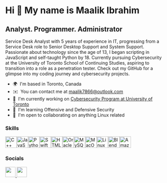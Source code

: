 Hi 👋 My name is Maalik Ibrahim
===============================

Analyst. Programmer. Administrator
----------------------------------

Service Desk Analyst with 5 years of experience in IT, progressing from a Service Desk role to Senior Desktop Support and System Support. Passionate about technology since the age of 13, I began scripting in JavaScript and self-taught Python by 18. Currently pursuing Cybersecurity at the University of Toronto School of Continuing Studies, aspiring to transition into a role as a penetration tester. Check out my GitHub for a glimpse into my coding journey and cybersecurity projects.

* 🌍  I'm based in Toronto, Canada
* ✉️  You can contact me at [maalik7866@outlook.com](mailto:maalik7866@outlook.com)
* 🚀  I'm currently working on [Cybersecurity Program at University of Toronto](http://https://bootcamp.learn.utoronto.ca/cybersecurity/landing/?s=Google-Brand&dki=Become%20a%20Cybersecurity%20Professional%20Online&pkw=university%20of%20toronto%20cyber%20security%20course&pcrid=511291790610&pmt=e&utm_source=google&utm_medium=cpc&utm_campaign=GGL%7CUNIVERSITY-OF-TORONTO%7CSEM%7CCyber%7C-%7COFL%7CTIER-1%7CALL%7CBRD%7CEXACT%7CCore%7CCourse&utm_term=university%20of%20toronto%20cyber%20security%20course&s=google&k=university%20of%20toronto%20cyber%20security%20course&utm_adgroupid=108082231423&utm_locationphysicalms=9000820&utm_matchtype=e&utm_network=g&utm_device=c&utm_content=511291790610&utm_placement=&gad_source=1&gclid=CjwKCAiApuCrBhAuEiwA8VJ6JnyoDuSyz-8XTv1RsfAbDSHhDN_lvP-edNMxjO9E-9UosSpQOatWSBoCzWgQAvD_BwE&gclsrc=aw.ds)
* 🧠  I'm learning Offensive and Defensive Security
* 🤝  I'm open to collaborating on anything Linux related

### Skills


<p align="left">
<a href="https://docs.microsoft.com/en-us/cpp/?view=msvc-170" target="_blank" rel="noreferrer"><img src="https://raw.githubusercontent.com/danielcranney/readme-generator/main/public/icons/skills/cplusplus-colored.svg" width="36" height="36" alt="C++" /></a><a href="https://developer.mozilla.org/en-US/docs/Web/JavaScript" target="_blank" rel="noreferrer"><img src="https://raw.githubusercontent.com/danielcranney/readme-generator/main/public/icons/skills/javascript-colored.svg" width="36" height="36" alt="JavaScript" /></a><a href="https://www.python.org/" target="_blank" rel="noreferrer"><img src="https://raw.githubusercontent.com/danielcranney/readme-generator/main/public/icons/skills/python-colored.svg" width="36" height="36" alt="Python" /></a><a href="https://developer.apple.com/swift/" target="_blank" rel="noreferrer"><img src="https://raw.githubusercontent.com/danielcranney/readme-generator/main/public/icons/skills/swift-colored.svg" width="36" height="36" alt="Swift" /></a><a href="https://developer.mozilla.org/en-US/docs/Glossary/HTML5" target="_blank" rel="noreferrer"><img src="https://raw.githubusercontent.com/danielcranney/readme-generator/main/public/icons/skills/html5-colored.svg" width="36" height="36" alt="HTML5" /></a><a href="https://www.oracle.com/uk/index.html" target="_blank" rel="noreferrer"><img src="https://raw.githubusercontent.com/danielcranney/readme-generator/main/public/icons/skills/oracle-colored.svg" width="36" height="36" alt="Oracle" /></a><a href="https://www.mysql.com/" target="_blank" rel="noreferrer"><img src="https://raw.githubusercontent.com/danielcranney/readme-generator/main/public/icons/skills/mysql-colored.svg" width="36" height="36" alt="MySQL" /></a><a href="https://apple.com" target="_blank" rel="noreferrer"><img src="https://raw.githubusercontent.com/danielcranney/readme-generator/main/public/icons/skills/macos-colored.svg" width="36" height="36" alt="MacOS" /></a><a href="https://www.linux.org" target="_blank" rel="noreferrer"><img src="https://raw.githubusercontent.com/danielcranney/readme-generator/main/public/icons/skills/linux-colored.svg" width="36" height="36" alt="Linux" /></a><a href="https://www.blender.org/" target="_blank" rel="noreferrer"><img src="https://raw.githubusercontent.com/danielcranney/readme-generator/main/public/icons/skills/blender-colored.svg" width="36" height="36" alt="Blender" /></a><a href="https://aws.amazon.com" target="_blank" rel="noreferrer"><img src="https://raw.githubusercontent.com/danielcranney/readme-generator/main/public/icons/skills/aws-colored.svg" width="36" height="36" alt="Amazon Web Services" /></a>
</p>


### Socials

<p align="left"> <a href="https://www.github.com/Maalikibrahim" target="_blank" rel="noreferrer"> <picture> <source media="(prefers-color-scheme: dark)" srcset="https://raw.githubusercontent.com/danielcranney/readme-generator/main/public/icons/socials/github-dark.svg" /> <source media="(prefers-color-scheme: light)" srcset="https://raw.githubusercontent.com/danielcranney/readme-generator/main/public/icons/socials/github.svg" /> <img src="https://raw.githubusercontent.com/danielcranney/readme-generator/main/public/icons/socials/github.svg" width="32" height="32" /> </picture> </a> <a href="https://www.linkedin.com/in/maalik-ibrahim-226207261/" target="_blank" rel="noreferrer"> <picture> <source media="(prefers-color-scheme: dark)" srcset="https://raw.githubusercontent.com/danielcranney/readme-generator/main/public/icons/socials/linkedin-dark.svg" /> <source media="(prefers-color-scheme: light)" srcset="https://raw.githubusercontent.com/danielcranney/readme-generator/main/public/icons/socials/linkedin.svg" /> <img src="https://raw.githubusercontent.com/danielcranney/readme-generator/main/public/icons/socials/linkedin.svg" width="32" height="32" /> </picture> </a></p>
